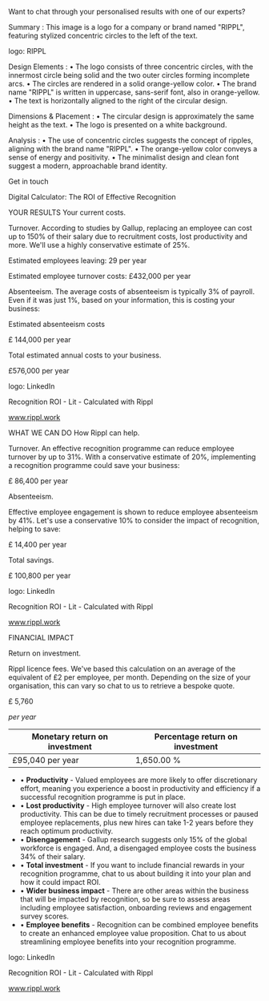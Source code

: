 Want to chat through your personalised results with one of our experts? <!-- marginalia, from page 0 (l=0.434,t=0.030,r=0.948,b=0.047), with ID 9296727e-3163-4754-9947-459bee306a3c -->

Summary : This image is a logo for a company or brand named "RIPPL", featuring stylized concentric circles to the left of the text.

logo: RIPPL

Design Elements :
  • The logo consists of three concentric circles, with the innermost circle being solid and the two outer circles forming incomplete arcs.
  • The circles are rendered in a solid orange-yellow color.
  • The brand name "RIPPL" is written in uppercase, sans-serif font, also in orange-yellow.
  • The text is horizontally aligned to the right of the circular design.

Dimensions & Placement :
  • The circular design is approximately the same height as the text.
  • The logo is presented on a white background.

Analysis :
  • The use of concentric circles suggests the concept of ripples, aligning with the brand name "RIPPL".
  • The orange-yellow color conveys a sense of energy and positivity.
  • The minimalist design and clean font suggest a modern, approachable brand identity. <!-- figure, from page 0 (l=0.049,t=0.040,r=0.250,b=0.095), with ID c579bce7-8a37-4d9c-9937-faa8c8f00799 -->

Get in touch <!-- marginalia, from page 0 (l=0.790,t=0.050,r=0.946,b=0.085), with ID 1deba9d9-c1da-4b98-9fb6-52df2047af49 -->

Digital Calculator: The ROI of Effective Recognition <!-- text, from page 0 (l=0.076,t=0.143,r=0.926,b=0.179), with ID 7b879151-f66b-40cd-be3b-bd9268c705db -->

YOUR RESULTS
Your current costs. <!-- text, from page 0 (l=0.318,t=0.249,r=0.680,b=0.308), with ID 69e717f0-c189-4dcf-b9a0-20de3d4e7b9b -->

Turnover.
According to studies by Gallup, replacing an employee can cost up to 150% of their salary due to recruitment costs, lost productivity and more. We'll use a highly conservative estimate of 25%. <!-- text, from page 0 (l=0.090,t=0.352,r=0.856,b=0.425), with ID 1802b78e-ff7c-4b49-93e5-8439e0f8de66 -->

Estimated employees leaving: 29 per year

Estimated employee turnover costs: £432,000 per year <!-- text, from page 0 (l=0.091,t=0.442,r=0.896,b=0.517), with ID 66bb7c1e-d9a6-46f5-a7d7-c4f127aeb0bc -->

Absenteeism.
The average costs of absenteeism is typically 3% of payroll. Even if it was just 1%, based on your information, this is costing your business: <!-- text, from page 0 (l=0.091,t=0.550,r=0.853,b=0.623), with ID f2bf49de-1b0f-4a1d-9650-79a79a6827dc -->

Estimated absenteeism costs

£ 144,000                per year <!-- text, from page 0 (l=0.092,t=0.643,r=0.478,b=0.712), with ID c63b5aa6-6e6c-4a2e-b73e-59345ff79829 -->

Total estimated annual costs to your business.

£576,000                per year <!-- text, from page 0 (l=0.201,t=0.755,r=0.797,b=0.840), with ID 51ff7df8-65ef-493f-adb4-c37632edfcc2 -->

logo: LinkedIn <!-- marginalia, from page 0 (l=0.051,t=0.951,r=0.088,b=0.977), with ID 4bef7a97-eca7-4328-a92f-df0e9dd2f76c -->

Recognition ROI - Lit - Calculated with Rippl <!-- marginalia, from page 0 (l=0.323,t=0.953,r=0.677,b=0.973), with ID ae1e0d19-e92f-405a-a266-0c2a3f671b68 -->

www.rippl.work <!-- marginalia, from page 0 (l=0.812,t=0.955,r=0.946,b=0.972), with ID 85c333bf-8d1e-4cbd-9962-ee1cb7a2127c -->

WHAT WE CAN DO
How Rippl can help. <!-- text, from page 1 (l=0.310,t=0.074,r=0.689,b=0.137), with ID 54db04b7-5588-427e-8a4a-8e418385035c -->

Turnover.
An effective recognition programme can reduce employee turnover by up to 31%. With a conservative estimate of 20%, implementing a recognition programme could save your business: <!-- text, from page 1 (l=0.091,t=0.178,r=0.906,b=0.252), with ID b277bb3f-d5e6-470e-829c-506c99f228c7 -->

£ 86,400         per year <!-- text, from page 1 (l=0.102,t=0.265,r=0.485,b=0.309), with ID a4607d78-cb96-40a7-93eb-208ce0853bf8 -->

Absenteeism.

Effective employee engagement is shown to reduce employee absenteeism by 41%. Let's use a conservative 10% to consider the impact of recognition, helping to save:

£ 14,400                per year <!-- text, from page 1 (l=0.089,t=0.342,r=0.846,b=0.473), with ID 519d24ee-81d0-4528-a69b-0ffa90117a4e -->

Total savings.

£ 100,800         per year <!-- text, from page 1 (l=0.296,t=0.514,r=0.706,b=0.604), with ID 6baa2cf5-1b9a-41e5-8b63-eab00cfeb650 -->

logo: LinkedIn <!-- marginalia, from page 1 (l=0.050,t=0.951,r=0.089,b=0.977), with ID 5a09aceb-1b84-4a99-aee8-ac1928b9301f -->

Recognition ROI - Lit - Calculated with Rippl <!-- marginalia, from page 1 (l=0.322,t=0.953,r=0.678,b=0.973), with ID 75a2d96c-8ab6-4fce-84a9-24b5ba29c31b -->

www.rippl.work <!-- marginalia, from page 1 (l=0.811,t=0.955,r=0.947,b=0.973), with ID ebc51448-00b6-4196-b8a4-24677fa1aa82 -->

FINANCIAL IMPACT <!-- text, from page 2 (l=0.405,t=0.076,r=0.594,b=0.096), with ID 6df2bf40-c789-41c0-844a-f8c3e6a58254 -->

Return on investment. <!-- text, from page 2 (l=0.290,t=0.099,r=0.711,b=0.134), with ID 2f10befb-0266-4f27-ac63-c85b8194b9bf -->

Rippl licence fees.
We've based this calculation on an average of the equivalent of £2 per employee, per month.
Depending on the size of your organisation, this can vary so chat to us to retrieve a bespoke quote. <!-- text, from page 2 (l=0.090,t=0.178,r=0.875,b=0.253), with ID d76c7b45-5f24-458e-a276-992716c78d6f -->

£ 5,760 <!-- text, from page 2 (l=0.113,t=0.273,r=0.200,b=0.299), with ID b0380dac-1680-47ab-87bf-8600d620de80 -->

*per year* <!-- text, from page 2 (l=0.393,t=0.276,r=0.471,b=0.297), with ID c1f39161-7bc0-40f5-a48d-94fc7683370e -->

<table><thead><tr><th>Monetary return on investment</th><th>Percentage return on investment</th></tr></thead><tbody><tr><td>£95,040 per year</td><td>1,650.00 %</td></tr></tbody></table> <!-- table, from page 2 (l=0.088,t=0.326,r=0.902,b=0.401), with ID 3036efc8-c71e-462e-a2e5-f5c0997e0747 -->

- • **Productivity** - Valued employees are more likely to offer discretionary effort, meaning you experience a boost in productivity and efficiency if a successful recognition programme is put in place.
- • **Lost productivity** - High employee turnover will also create lost productivity. This can be due to timely recruitment processes or paused employee replacements, plus new hires can take 1-2 years before they reach optimum productivity.
- • **Disengagement** - Gallup research suggests only 15% of the global workforce is engaged. And, a disengaged employee costs the business 34% of their salary.
- • **Total investment** - If you want to include financial rewards in your recognition programme, chat to us about building it into your plan and how it could impact ROI.
- • **Wider business impact** - There are other areas within the business that will be impacted by recognition, so be sure to assess areas including employee satisfaction, onboarding reviews and engagement survey scores.
- • **Employee benefits** - Recognition can be combined employee benefits to create an enhanced employee value proposition. Chat to us about streamlining employee benefits into your recognition programme. <!-- text, from page 2 (l=0.049,t=0.467,r=0.951,b=0.834), with ID 17dc4fb3-55d9-4ba4-884e-1412b19a7fa3 -->

logo: LinkedIn <!-- marginalia, from page 2 (l=0.048,t=0.950,r=0.092,b=0.978), with ID b796dbed-b5df-47e7-afae-0e57fd5f42e5 -->

Recognition ROI - Lit - Calculated with Rippl <!-- marginalia, from page 2 (l=0.319,t=0.952,r=0.681,b=0.974), with ID 19407ee8-9c3e-4b4e-bf40-14cde93badd4 -->

www.rippl.work <!-- marginalia, from page 2 (l=0.808,t=0.953,r=0.950,b=0.975), with ID ad916169-4856-41e8-a72d-694668cfd9e3 -->